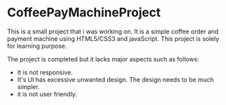 # CoffeePayMachineProject

This is a small project that i was working on. It is a simple coffee order and payment machine using HTML5/CSS3 and javaScript. 
This project is solely for learning purpose. 

The project is completed but it lacks major aspects such as follows: 
- It is not responsive.
- It's UI has excessive unwanted design. The design needs to be much simpler.
- it is not user friendly.

